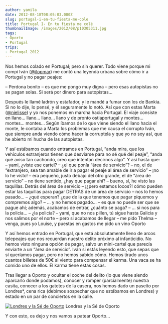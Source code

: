 ```yaml
---
author: yamila
date: 2012-08-18T08:05:03.000Z
slug: portugal-i-en-tu-fiesta-me-cole
title: Portugal I- En tu fiesta me colé
thumbnailImage: /images/2012/08/p10305311.jpg
tags:
- Oporto
- Portugal
trips:
- Portugal 2012
---
```



Nos hemos colado en Portugal; pero sin querer. Todo viene porque mi compi Iván ([@ilopmar](http:/twitter.com/ilopmar)) me contó una leyenda urbana sobre cómo ir a Portugal y no pagar peajes:

– Perdona bonito – es que me pongo muy digna – pero esas autopistas no se pagan solas. Si será por dinero para autopistas…

Después le llamé ladrón y estafador, y le mandé a fumar con los de Bankia. Si no lo dije, lo pensé, y él seguramente lo notó. Así que con estas Marta ([@nielisse](http:/twitter.com/nielisse)) y yo nos ponemos en marcha hacia Portugal. El viaje consiste en llano… llano… llano… llano y de pronto ostiaportugal y montes… montes… montes… Según íbamos de lo que viene siendo el llano hacia el monte, le contaba a Marta los problemas que me causa el corrupto Iván, que siempre anda viendo cómo hacer la corruptela y que yo no soy así, que he abierto mi hucha de las autopistas.

Y así estábamos cuando entramos en Portugal, “anda mira, que los vehículos extranjeros tienen que desviarse para no sé qué del peaje”, “anda qué aviso tan cachondo, creo que intentan decirnos algo”. Y así hasta que:
 – yami, ¿viste ese cartel?
 – ¿el que ponía “área de servicio”?
 – no, el de “extranjero, sea tan amable de ir a pagar el peaje al área de servicio”
 – ¡no lo he visto!
 – era pequeño, justo debajo del otro grande, el de “área de servicio”
 – no tiene sentido, ¿hay que pagar ahí?
 – bueno, sí, he visto las taquillas. Detrás del área de servicio
 – ¡¿pero estamos locos?! cómo pueden estar las taquillas para pagar DETRÁS de un área de servicio
 – nos lo hemos pasado…
 – ¿qué esperan? ¿que de la que tenemos que pagar piquemos y compremos algo?
 – … y no hemos pagado…
 – es que no puede ser que se pague ahí; además, acabamos de entrar, ¿cuánto se paga?
 – … si nos para la policía…
 – ¿la policía?
 – yami, que no nos pillen, tú sigue hasta Galicia y nos salimos por el norte
 – pero si acabamos de llegar
 – me pido Thelma
 – venga, pues yo Louise, y puestas en gastos me pido un vino Oporto

Y así hemos entrado en Portugal, que está absolutamente lleno de arcos telepeajes que nos recuerdan nuestro delito próximo al infanticidio. No hemos visto ninguna opción de pagar, salvo un mini-cartel que parecía enviarte a un “área de servicio”. Iván si estás leyendo esto, que sepas que sí queríamos pagar, pero no hemos sabido cómo. Hemos tirado unos cuantos billetes de 50€ al viento para compensar el karma. Una vaca se ha comido uno de ellos. El karma tiene estas cosas.

Tras llegar a Oporto y ocultar el coche del delito (lo que viene siendo aparcarlo donde podamos), conocer y romper (parcialmente) nuestra casita, conocer a los gatetes de la casera, nos hemos dado un paseíto por Londres*, cena rica (debimos sospechar que no estábamos en Londres) y estado en un par de conciertos en la calle.

[![](/images/2012/08/p10305311.jpg "Londres y la Sé de Oporto")](/images/2012/08/p10305311.jpg#small)
Londres y la Sé de Oporto

Y con esto, os dejo y nos vamos a patear Oporto…


